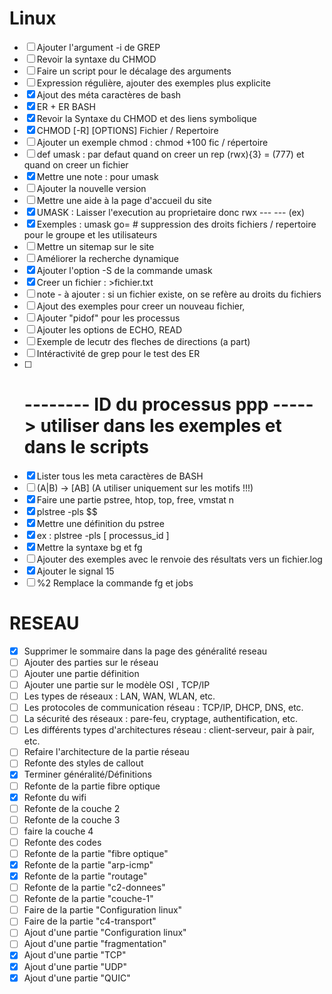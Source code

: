 # Linux

- [ ] Ajouter l'argument -i de GREP
- [ ] Revoir la syntaxe du CHMOD
- [ ] Faire un script pour le décalage des arguments
- [ ] Expression régulière, ajouter des exemples plus explicite
- [x] Ajout des méta caractères de bash
- [x] ER + ER BASH
- [x] Revoir la Syntaxe du CHMOD et des liens symbolique
- [x] CHMOD [-R] [OPTIONS] Fichier / Repertoire
- [ ] Ajouter un exemple chmod : chmod +100 fic / répertoire
- [ ] def umask : par defaut quand on creer un rep (rwx){3} = (777) et quand on creer un fichier
- [x] Mettre une note : pour umask
- [ ] Ajouter la nouvelle version
- [ ] Mettre une aide à la page d'accueil du site
- [x] UMASK : Laisser l'execution au proprietaire donc rwx --- --- (ex)
- [x] Exemples : umask go= # suppression des droits fichiers / repertoire pour le groupe et les utilisateurs
- [ ] Mettre un sitemap sur le site
- [ ] Améliorer la recherche dynamique
- [x] Ajouter l'option -S de la commande umask
- [x] Creer un fichier : >fichier.txt
- [ ] note - à ajouter : si un fichier existe, on se refère au droits du fichiers
- [ ] Ajout des exemples pour creer un nouveau fichier,
- [ ] Ajouter "pidof" pour les processus
- [ ] Ajouter les options de ECHO, READ
- [ ] Exemple de lecutr des fleches de directions (a part)
- [ ] Intéractivité de grep pour le test des ER
- [ ] # -------- ID du processus ppp ----- > utiliser dans les exemples et dans le scripts
- [x] Lister tous les meta caractères de BASH
- [ ] (A|B) -> [AB] (A utiliser uniquement sur les motifs !!!)
- [x] Faire une partie pstree, htop, top, free, vmstat n
- [x] plstree -pls $$
- [x] Mettre une définition du pstree
- [x] ex : plstree -pls [ processus_id ]
- [x] Mettre la syntaxe bg et fg
- [ ] Ajouter des exemples avec le renvoie des résultats vers un fichier.log
- [x] Ajouter le signal 15
- [ ] %2 Remplace la commande fg et jobs

# RESEAU

- [x] Supprimer le sommaire dans la page des généralité reseau
- [ ] Ajouter des parties sur le réseau
- [ ] Ajouter une partie définition
- [ ] Ajouter une partie sur le modèle OSI , TCP/IP
- [ ] Les types de réseaux : LAN, WAN, WLAN, etc.
- [ ] Les protocoles de communication réseau : TCP/IP, DHCP, DNS, etc.
- [ ] La sécurité des réseaux : pare-feu, cryptage, authentification, etc.
- [ ] Les différents types d'architectures réseau : client-serveur, pair à pair, etc.
- [ ] Refaire l'architecture de la partie réseau
- [ ] Refonte des styles de callout
- [x] Terminer généralité/Définitions
- [ ] Refonte de la partie fibre optique
- [x] Refonte du wifi
- [ ] Refonte de la couche 2
- [ ] Refonte de la couche 3
- [ ] faire la couche 4
- [ ] Refonte des codes
- [ ] Refonte de la partie "fibre optique"
- [x] Refonte de la partie "arp-icmp"
- [x] Refonte de la partie "routage"
- [ ] Refonte de la partie "c2-donnees"
- [ ] Refonte de la partie "couche-1"
- [ ] Faire de la partie "Configuration linux"
- [ ] Faire de la partie "c4-transport"
- [ ] Ajout d'une partie "Configuration linux"
- [ ] Ajout d'une partie "fragmentation"
- [x] Ajout d'une partie "TCP"
- [x] Ajout d'une partie "UDP"
- [x] Ajout d'une partie "QUIC"
